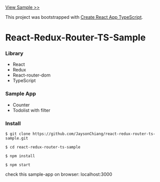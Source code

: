 [View Sample >>](https://htmlpreview.github.io/?https://github.com/JaysonChiang/react-redux-router-ts-sample/blob/master/build/index.html)

This project was bootstrapped with [Create React App TypeScript](https://github.com/wmonk/create-react-app-typescript).

# React-Redux-Router-TS-Sample

### Library
  - React
  - Redux
  - React-router-dom
  - TypeScript
  
### Sample App 
  - Counter
  - Todolist with filter

### Install

```
$ git clone https://github.com/JaysonChiang/react-redux-router-ts-sample.git 

$ cd react-redux-router-ts-sample

$ npm install

$ npm start
```

check this sample-app on browser: localhost:3000
